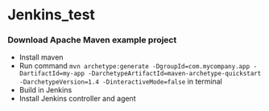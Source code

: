 # Jenkins_test

### Download Apache Maven example project

- Install maven 
- Run command `mvn archetype:generate -DgroupId=com.mycompany.app -DartifactId=my-app -DarchetypeArtifactId=maven-archetype-quickstart -DarchetypeVersion=1.4 -DinteractiveMode=false` in terminal 
- Build in Jenkins  
- Install Jenkins controller and agent 
